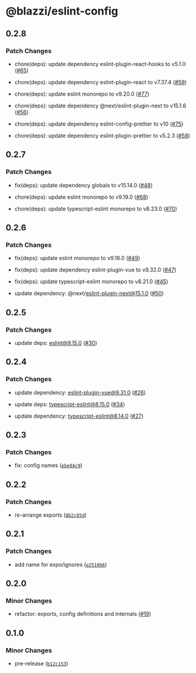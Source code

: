 # @blazzi/eslint-config

## 0.2.8

### Patch Changes

- chore(deps): update dependency eslint-plugin-react-hooks to v5.1.0 ([#65](https://github.com/ymehmetcan/blazzi-toolkit/pull/65))

- chore(deps): update dependency eslint-plugin-react to v7.37.4 ([#59](https://github.com/ymehmetcan/blazzi-toolkit/pull/59))

- chore(deps): update eslint monorepo to v9.20.0 ([#77](https://github.com/ymehmetcan/blazzi-toolkit/pull/77))

- chore(deps): update dependency @next/eslint-plugin-next to v15.1.6 ([#56](https://github.com/ymehmetcan/blazzi-toolkit/pull/56))

- chore(deps): update dependency eslint-config-prettier to v10 ([#75](https://github.com/ymehmetcan/blazzi-toolkit/pull/75))

- chore(deps): update dependency eslint-plugin-prettier to v5.2.3 ([#58](https://github.com/ymehmetcan/blazzi-toolkit/pull/58))

## 0.2.7

### Patch Changes

- fix(deps): update dependency globals to v15.14.0 ([#48](https://github.com/ymehmetcan/blazzi-toolkit/pull/48))

- chore(deps): update eslint monorepo to v9.19.0 ([#68](https://github.com/ymehmetcan/blazzi-toolkit/pull/68))

- chore(deps): update typescript-eslint monorepo to v8.23.0 ([#70](https://github.com/ymehmetcan/blazzi-toolkit/pull/70))

## 0.2.6

### Patch Changes

- fix(deps): update eslint monorepo to v9.18.0 ([#49](https://github.com/ymehmetcan/blazzi-toolkit/pull/49))

- fix(deps): update dependency eslint-plugin-vue to v9.32.0 ([#47](https://github.com/ymehmetcan/blazzi-toolkit/pull/47))

- fix(deps): update typescript-eslint monorepo to v8.21.0 ([#45](https://github.com/ymehmetcan/blazzi-toolkit/pull/45))

- update dependency: @next/eslint-plugin-next@15.1.0 ([#50](https://github.com/ymehmetcan/blazzi-toolkit/pull/50))

## 0.2.5

### Patch Changes

- update deps: eslint@9.15.0 ([#30](https://github.com/ymehmetcan/blazzi-toolkit/pull/30))

## 0.2.4

### Patch Changes

- update dependency: eslint-plugin-vue@9.31.0 ([#26](https://github.com/ymehmetcan/blazzi-toolkit/pull/26))

- update deps: typescript-eslint@8.15.0 ([#34](https://github.com/ymehmetcan/blazzi-toolkit/pull/34))

- update dependency: typescript-eslint@8.14.0 ([#27](https://github.com/ymehmetcan/blazzi-toolkit/pull/27))

## 0.2.3

### Patch Changes

- fix: config names ([`ebe84c9`](https://github.com/ymehmetcan/blazzi-toolkit/commit/ebe84c959bded003d577ba808357e8cc7781e5a1))

## 0.2.2

### Patch Changes

- re-arrange exports ([`8b2c85d`](https://github.com/ymehmetcan/blazzi-toolkit/commit/8b2c85d4d60f65820f967e46ff31d954fdd9b114))

## 0.2.1

### Patch Changes

- add name for expo/ignores ([`e2510b6`](https://github.com/ymehmetcan/blazzi-toolkit/commit/e2510b6f3d20e38ea6fa7d362f2ae208e0dda0cc))

## 0.2.0

### Minor Changes

- refactor: exports, config definitions and internals ([#19](https://github.com/ymehmetcan/blazzi-toolkit/pull/19))

## 0.1.0

### Minor Changes

- pre-release ([`b12c153`](https://github.com/ymehmetcan/blazzi-toolkit/commit/b12c153bb415a9711a947a2ab0c4f2f04e738e89))
